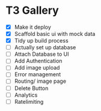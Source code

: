 # T3 Gallery

- [X] Make it deploy
- [X] Scaffold basic ui with mock data
- [X] Tidy up build process
- [ ] Actually set up database
- [ ] Attach Database to UI
- [ ] Add Authentication
- [ ] Add image upload
- [ ] Error management
- [ ] Routing/ image page
- [ ] Delete Button
- [ ] Analytics
- [ ] Ratelimiting

